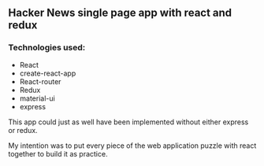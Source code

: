 ## Hacker News single page app with react and redux

### Technologies used:
  * React
  * create-react-app
  * React-router
  * Redux
  * material-ui
  * express

This app could just as well have been implemented without either express or redux.

My intention was to put every piece of the web application puzzle with react together to build it as practice.